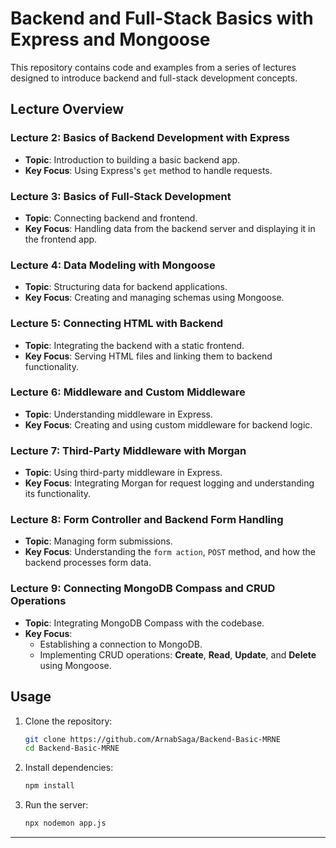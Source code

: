 # Backend and Full-Stack Basics with Express and Mongoose

This repository contains code and examples from a series of lectures designed to introduce backend and full-stack development concepts.

## Lecture Overview

### Lecture 2: Basics of Backend Development with Express
- **Topic**: Introduction to building a basic backend app.
- **Key Focus**: Using Express's `get` method to handle requests.

### Lecture 3: Basics of Full-Stack Development
- **Topic**: Connecting backend and frontend.
- **Key Focus**: Handling data from the backend server and displaying it in the frontend app.

### Lecture 4: Data Modeling with Mongoose
- **Topic**: Structuring data for backend applications.
- **Key Focus**: Creating and managing schemas using Mongoose.

### Lecture 5: Connecting HTML with Backend
- **Topic**: Integrating the backend with a static frontend.
- **Key Focus**: Serving HTML files and linking them to backend functionality.

### Lecture 6: Middleware and Custom Middleware
- **Topic**: Understanding middleware in Express.
- **Key Focus**: Creating and using custom middleware for backend logic.

### Lecture 7: Third-Party Middleware with Morgan
- **Topic**: Using third-party middleware in Express.
- **Key Focus**: Integrating Morgan for request logging and understanding its functionality.

### Lecture 8: Form Controller and Backend Form Handling
- **Topic**: Managing form submissions.
- **Key Focus**: Understanding the `form action`, `POST` method, and how the backend processes form data.

### Lecture 9: Connecting MongoDB Compass and CRUD Operations
- **Topic**: Integrating MongoDB Compass with the codebase.
- **Key Focus**:
   - Establishing a connection to MongoDB.
   - Implementing CRUD operations: **Create**, **Read**, **Update**, and **Delete** using Mongoose.

## Usage

1. Clone the repository:
    ```bash
    git clone https://github.com/ArnabSaga/Backend-Basic-MRNE
    cd Backend-Basic-MRNE
    ```
2. Install dependencies:
    ```bash
    npm install
    ```
3. Run the server:
    ```bash
    npx nodemon app.js
    ```

---